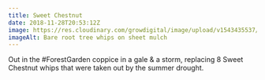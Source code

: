 ```yaml
---
title: Sweet Chestnut
date: 2018-11-28T20:53:12Z
image: https://res.cloudinary.com/growdigital/image/upload/v1543435537/sweet-chestnut-8757EEA7.jpg
imageAlt: Bare root tree whips on sheet mulch
---
```


Out in the #ForestGarden coppice in a gale & a storm, replacing 8 Sweet Chestnut whips that were taken out by the summer drought.

